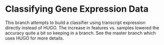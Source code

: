 # Classifying Gene Expression Data

This branch attempts to build a classifier using transcript expression directly instead of HUGO. The increase in features vs. samples lowered the accuracy quite a bit so keeping in a branch. See the master branch which uses HUGO for more details.
